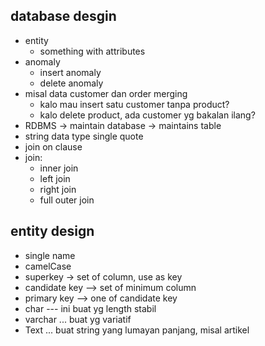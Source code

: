 ## database desgin
- entity
    - something with attributes
- anomaly
    - insert anomaly
    - delete anomaly
- misal data customer dan order merging
    - kalo mau insert satu customer tanpa product?
    - kalo delete product, ada customer yg bakalan ilang?
- RDBMS -> maintain database -> maintains table
- string data type single quote
- join on clause
- join:
    - inner join
    - left join
    - right join
    - full outer join

## entity design
- single name
- camelCase
- superkey -> set of column, use as key
- candidate key --> set of minimum column
- primary key -->  one of candidate key
- char --- ini buat yg length stabil
- varchar ... buat yg variatif
- Text ... buat string yang lumayan panjang, misal artikel
